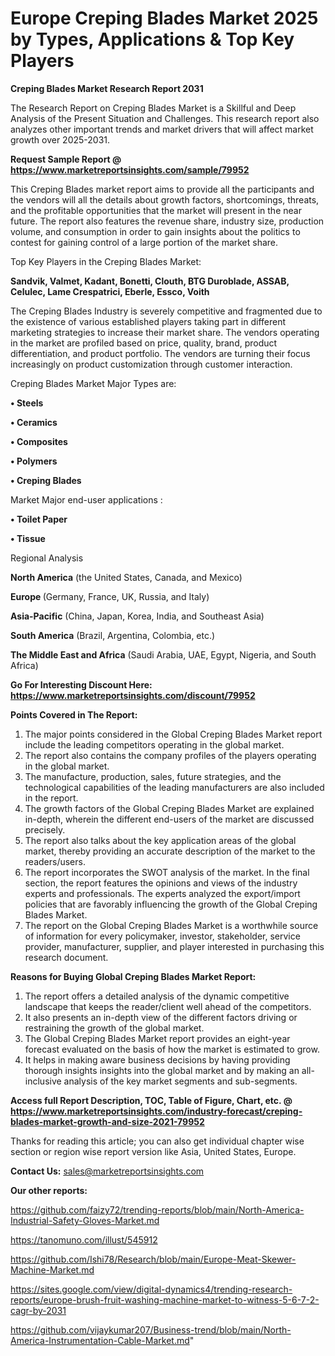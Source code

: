 # Europe Creping Blades Market 2025 by Types, Applications & Top Key Players

<strong>Creping Blades Market Research Report 2031</strong>

The Research Report on Creping Blades Market is a Skillful and Deep Analysis of the Present Situation and Challenges. This research report also analyzes other important trends and market drivers that will affect market growth over 2025-2031.

<strong>Request Sample Report @ <a href=https://www.marketreportsinsights.com/sample/79952>https://www.marketreportsinsights.com/sample/79952</a></strong>

This Creping Blades market report aims to provide all the participants and the vendors will all the details about growth factors, shortcomings, threats, and the profitable opportunities that the market will present in the near future. The report also features the revenue share, industry size, production volume, and consumption in order to gain insights about the politics to contest for gaining control of a large portion of the market share.

Top Key Players in the Creping Blades Market:

<strong>Sandvik, Valmet, Kadant, Bonetti, Clouth, BTG Duroblade, ASSAB, Celulec, Lame Crespatrici, Eberle, Essco, Voith</strong>

The Creping Blades Industry is severely competitive and fragmented due to the existence of various established players taking part in different marketing strategies to increase their market share. The vendors operating in the market are profiled based on price, quality, brand, product differentiation, and product portfolio. The vendors are turning their focus increasingly on product customization through customer interaction.

Creping Blades Market Major Types are:

<strong>• Steels

• Ceramics

• Composites

• Polymers

• Creping Blades</strong>

Market Major end-user applications :

<strong>• Toilet Paper

• Tissue</strong>

Regional Analysis

</u><strong><b>North America</b></strong> (the United States, Canada, and Mexico)

<strong><b>Europe </b></strong>(Germany, France, UK, Russia, and Italy)

<strong><b>Asia-Pacific</b></strong> (China, Japan, Korea, India, and Southeast Asia)

<strong><b>South America</b></strong> (Brazil, Argentina, Colombia, etc.)

<strong><b>The Middle East and Africa</b></strong> (Saudi Arabia, UAE, Egypt, Nigeria, and South Africa)

<strong>Go For Interesting Discount Here: <a href=https://www.marketreportsinsights.com/discount/79952>https://www.marketreportsinsights.com/discount/79952</a></strong>

<strong>Points Covered in The Report:</strong>
<ol>
  <li>The major points considered in the Global Creping Blades Market report include the leading competitors operating in the global market.</li>
  <li>The report also contains the company profiles of the players operating in the global market.</li>
  <li>The manufacture, production, sales, future strategies, and the technological capabilities of the leading manufacturers are also included in the report.</li>
  <li>The growth factors of the Global Creping Blades Market are explained in-depth, wherein the different end-users of the market are discussed precisely.</li>
  <li>The report also talks about the key application areas of the global market, thereby providing an accurate description of the market to the readers/users.</li>
  <li>The report incorporates the SWOT analysis of the market. In the final section, the report features the opinions and views of the industry experts and professionals. The experts analyzed the export/import policies that are favorably influencing the growth of the Global Creping Blades Market.</li>
  <li>The report on the Global Creping Blades Market is a worthwhile source of information for every policymaker, investor, stakeholder, service provider, manufacturer, supplier, and player interested in purchasing this research document.</li>
</ol>
<strong>Reasons for Buying Global Creping Blades Market Report:</strong>

<ol>
  <li>The report offers a detailed analysis of the dynamic competitive landscape that keeps the reader/client well ahead of the competitors.</li>
  <li>It also presents an in-depth view of the different factors driving or restraining the growth of the global market.</li>
  <li>The Global Creping Blades Market report provides an eight-year forecast evaluated on the basis of how the market is estimated to grow.</li>
  <li>It helps in making aware business decisions by having providing thorough insights insights into the global market and by making an all-inclusive analysis of the key market segments and sub-segments.</li>
</ol>
<strong>Access full Report Description, TOC, Table of Figure, Chart, etc. @ <a href=https://www.marketreportsinsights.com/industry-forecast/creping-blades-market-growth-and-size-2021-79952>https://www.marketreportsinsights.com/industry-forecast/creping-blades-market-growth-and-size-2021-79952</a></strong>


Thanks for reading this article; you can also get individual chapter wise section or region wise report version like Asia, United States, Europe.

<strong>Contact Us:</strong>
sales@marketreportsinsights.com

<strong>Our other reports:</strong>

<a href=https://github.com/faizy72/trending-reports/blob/main/North-America-Industrial-Safety-Gloves-Market.md>https://github.com/faizy72/trending-reports/blob/main/North-America-Industrial-Safety-Gloves-Market.md</a>

<a href=https://tanomuno.com/illust/545912>https://tanomuno.com/illust/545912</a>

<a href=https://github.com/Ishi78/Research/blob/main/Europe-Meat-Skewer-Machine-Market.md>https://github.com/Ishi78/Research/blob/main/Europe-Meat-Skewer-Machine-Market.md</a>

<a href=https://sites.google.com/view/digital-dynamics4/trending-research-reports/europe-brush-fruit-washing-machine-market-to-witness-5-6-7-2-cagr-by-2031>https://sites.google.com/view/digital-dynamics4/trending-research-reports/europe-brush-fruit-washing-machine-market-to-witness-5-6-7-2-cagr-by-2031</a>

<a href=https://github.com/vijaykumar207/Business-trend/blob/main/North-America-Instrumentation-Cable-Market.md>https://github.com/vijaykumar207/Business-trend/blob/main/North-America-Instrumentation-Cable-Market.md</a>"
